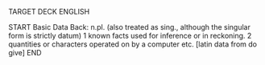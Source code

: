TARGET DECK
ENGLISH

START
Basic
Data
Back: n.pl. (also treated as sing., although the singular form is strictly datum) 1 known facts used for inference or in reckoning. 2 quantities or characters operated on by a computer etc. [latin data from do give]
END
